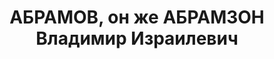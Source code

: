 ---
title: АБРАМОВ, он же АБРАМЗОН Владимир Израилевич
description: "Род. в 1898, еврей. \n  Звание: 19.05.1936 - мл. лейтенант ГБ (Красноярский\
  \ край). \n  пом. опер. 1 отд-я УНКВД Красноярского края, уволен 10.09.1937. \n\
  \  Арестован 10.06.1937. Осужден 19.07.1938 ВК ВС СССР, ВМН. Расстрелян 19.07.1938,\
  \ Красноярск. \n  Реабилитирован 28.11.1959."
---